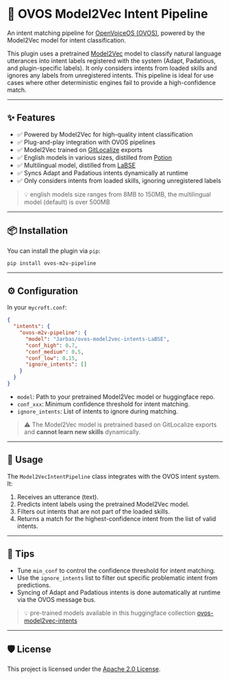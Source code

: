 # 🧠 OVOS Model2Vec Intent Pipeline

An intent matching pipeline for [OpenVoiceOS (OVOS)](https://openvoiceos.org), powered by the Model2Vec model for intent classification.

This plugin uses a pretrained [Model2Vec](https://github.com/MinishLab/model2vec) model to classify natural language utterances into intent labels registered with the system (Adapt, Padatious, and plugin-specific labels). It only considers intents from loaded skills and ignores any labels from unregistered intents. This pipeline is ideal for use cases where other deterministic engines fail to provide a high-confidence match.

---

## ✨ Features

* ✅ Powered by Model2Vec for high-quality intent classification
* ✅ Plug-and-play integration with OVOS pipelines
* ✅ Model2Vec trained on [GitLocalize](https://gitlocalize.com/users/OpenVoiceOS) exports
* ✅ English models in various sizes, distilled from [Potion](https://huggingface.co/collections/minishlab/potion-6721e0abd4ea41881417f062)
* ✅ Multilingual model, distilled from [LaBSE](https://huggingface.co/minishlab/M2V_multilingual_output)
* ✅ Syncs Adapt and Padatious intents dynamically at runtime
* ✅ Only considers intents from loaded skills, ignoring unregistered labels

> 💡 english models size ranges from 8MB to 150MB, the multilingual model (default) is over 500MB

---

## 📦 Installation

You can install the plugin via `pip`:

```bash
pip install ovos-m2v-pipeline
```

---

## ⚙️ Configuration

In your `mycroft.conf`:

```json
{
  "intents": {
    "ovos-m2v-pipeline": {
      "model": "Jarbas/ovos-model2vec-intents-LaBSE",
      "conf_high": 0.7,
      "conf_medium": 0.5,
      "conf_low": 0.15,
      "ignore_intents": []
    }
  }
}
```

* `model`: Path to your pretrained Model2Vec model or huggingface repo.
* `conf_xxx`: Minimum confidence threshold for intent matching.
* `ignore_intents`: List of intents to ignore during matching.

> ⚠️  The Model2Vec model is pretrained based on GitLocalize exports and **cannot learn new skills** dynamically.

---

## 🧠 Usage

The `Model2VecIntentPipeline` class integrates with the OVOS intent system. It:

1. Receives an utterance (text).
2. Predicts intent labels using the pretrained Model2Vec model.
3. Filters out intents that are not part of the loaded skills.
4. Returns a match for the highest-confidence intent from the list of valid intents.


---

## 🧪 Tips

* Tune `min_conf` to control the confidence threshold for intent matching.
* Use the `ignore_intents` list to filter out specific problematic intent from predictions.
* Syncing of Adapt and Padatious intents is done automatically at runtime via the OVOS message bus.

> 💡 pre-trained models available in this huggingface collection [ovos-model2vec-intents](https://huggingface.co/collections/Jarbas/ovos-model2vec-intents-681c478aecb9979e659b17f8)

---

## 🛡 License

This project is licensed under the [Apache 2.0 License](LICENSE).
